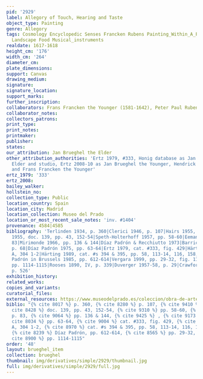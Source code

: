 ```yaml
---
pid: '2929'
label: Allegory of Touch, Hearing and Taste
object_type: Painting
genre: Allegory
tags: Cosmology Encyclopedic Senses Francken Rubens Painting_Within_A_Painting Mariemont
  Landscape Food Musical_instruments
realdate: 1617-1618
height_cm: '176'
width_cm: '264'
diameter_cm: 
plate_dimensions: 
support: Canvas
drawing_medium: 
signature: 
signature_location: 
support_marks: 
further_inscription: 
collaborators: Frans Francken the Younger (1581-1642), Peter Paul Rubens (1577-1632)
collaborator_notes: 
collectors_patrons: 
print_type: 
print_notes: 
printmaker: 
publisher: 
states: 
our_attribution: Jan Brueghel the Elder
other_attribution_authorities: 'Ertz 1979, #333, Honig database as Jan Brueghel the
  Elder and studio, Ertz 2008-10 as Jan Brueghel the Younger, Hendrick van Balen,
  and Frans Francken the Younger'
ertz_1979: '333'
ertz_2008: 
bailey_walker: 
hollstein_no: 
collection_type: Public
location_country: Spain
location_city: Madrid
location_collection: Museo del Prado
location_or_most_recent_sale_notes: 'inv. #1404'
provenance: 4584|4585
bibliography: 'Terlinden 1934, p. 360|Clerici 1946, p. 107|Hairs 1955, p.30|De Maeyer
  1955, doc. 139, pp. 43, 152-54|Speth-Holterhoff 1957, pp. 58-60|Eemans 1964, p.
  83|Mirimonde 1966, pp. 136 & 144|Díaz Padrón & Recchiutto 1973|Barricelli 1974,
  p. 68|Díaz Padrón 1975, pp. 63-64|Ertz 1979, cat. #333, fig. 429|Härting 1983, 157,
  A, 304 1-2|Härting 1989, cat. #s 394 & 395, pp. 58, 113-14, 116, 158, 356-57|Díaz
  Padrón in Brussels 1985, pp. 612-614|Vergara 1999, pp. 29-32, fig. 11|Ertz 2008-10,
  pp. 1114-1115|Rooses 1890, IV, p. 339|Duverger 1957-58, p. 29|Crawford-Volk 1981,
  p. 526'
exhibition_history: 
related_works: 
copies_and_variants: 
curatorial_files: 
external_resources: https://www.museodelprado.es/coleccion/obra-de-arte/el-gusto-el-oido-y-el-tacto/92488d21-9871-4737-b870-3558ed1ecf1c
biblio: "{% cite 8017 %} p. 360, {% cite 8280 %} p. 107, {% cite 9410 %} p. 30, {%
  cite 8428 %} doc. 139, pp. 43, 152-54, {% cite 9310 %} pp. 58-60, {% cite 8595 %}
  p. 83, {% cite 9064 %} pp. 136 & 144, {% cite 9425 %} , {% cite 9173 %} p. 68, {%
  cite 8034 %} pp. 63-64, {% cite 9004 %} cat. #333, fig. 429, {% cite 8751 %} 157,
  A, 304 1-2, {% cite 8970 %} cat. #s 394 & 395, pp. 58, 113-14, 116, 158, 356-57,
  {% cite 8239 %} Díaz Padrón, pp. 612-614, {% cite 8565 %} pp. 29-32, fig. 11, {%
  cite 8900 %} pp. 1114-1115"
order: '48'
layout: brueghel_item
collection: brueghel
thumbnail: img/derivatives/simple/2929/thumbnail.jpg
full: img/derivatives/simple/2929/full.jpg
---
```

